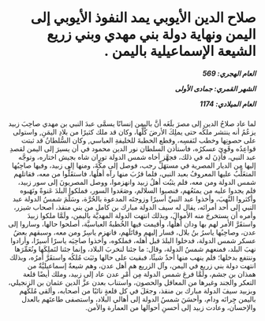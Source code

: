 <h1 dir="rtl">صلاح الدين الأيوبي يمد النفوذ الأيوبي إلى اليمن ونهاية دولة بني مهدي وبني زريع الشيعة الإسماعيلية باليمن .</h1>

<h5 dir="rtl">العام الهجري:  569

الشهر القمري: جمادى الأولى

العام الميلادي: 1174</h5>

<p dir="rtl">لما عاد صلاحُ الدين إلى مصرَ بلَغَه أنَّ باليمن إنسانًا يسمَّى عبدَ النبي بن مهدي صاحِبَ زبيد يزعُمُ أنه ينتشر ملكُه حتى يملِكَ الأرضَ كُلَّها، وكان قد ملك كثيرًا من بلادِ اليمَنِ, واستولى على حصونِها وخطب لنَفسِه، وقطع الخطبةَ للخليفةِ العباسي, وكان السُّلطانُ قد ثبتت قواعِدُه وقَوِيَ عسكرُه، فاستأذن السلطان نور الدين محمود في أن يسيرَ إلى اليمن لقصدِ عبد النبي، فأذِنَ له في ذلك، فجهَّز أخاه شمس الدولة توران شاه بجيش اختاره، وتوجَّه إليها من الديار المصرية في مستهَلِّ رجب، فوصل إلى مكَّةَ، ومنها إلى زبيد، وفيها صاحِبُها المتغَلِّبُ عليها المعروفُ بعبد النبي، فلما قرُبَ منها رآه أهلُها، فاستقَلُّوا من معه، فقاتلهم شمس الدولة ومن معه، فلم يثبُت أهلُ زبيد وانهزموا، ووصل المصريونَ إلى سور زبيد، فلم يجدوا عليه من يمنَعُهم، فنصبوا السلالم، وصَعَدوا السور، فملكوا البلدَ عَنوةً ونَهَبوه وأكثروا النَّهبَ، وأخذوا عبد النبيِّ أسيرًا وزوجتَه المدعوة بالحُرَّة، وسَلَّمَ شمسُ الدولة عبد النبي إلى أحد أمرائه، يقال له سيف الدولة مبارك بن كامل من بني منقذ، أصحاب شيزر، وأمره أن يستخرجَ منه الأموالَ، وبذلك انتهت الدولة المهديَّة باليمن، ولَمَّا ملكوا زبيدَ واستقَرَّ الأمر لهم بها ودان أهلُها، وأقيمت فيها الخُطبةُ العباسيَّة، أصلحوا حالها، وساروا إلى عدن، وصاحِبُها ياسرُ بنُ بلال، فسار إليهم وقاتَلَهم، فانهزم ياسِرٌ ومن معه، وسبقهم بعضُ عسكر شمس الدولة، فدخلوا البلدَ قبل أهله، فملكوه، وأخذوا صاحِبَه ياسرًا أسيرًا، وأرادوا نهبَ البلد، فمنعهم شمسُ الدولة، وقال: ما جئنا لنخربَ البلاد، وإنما جئنا لنَملِكَها ونُعَمِّرَها وننتفع بدخلها؛ فلم ينهب منها أحدٌ شيئًا، فبقيت على حالها وثبَت مُلكُه واستقَرَّ أمرُه، وبذلك انتهت دولة بني زريع في اليمن، وآل الزريع هم أهل عدن، وهم شيعةٌ إسماعيليَّةٌ من همذان بن جشم، ولَمَّا فرغ شمس الدولة مِن أمْرِ عدن عاد إلى زبيد، وملك أيضًا قلعة التعكر والجند وغيرها من المعاقل والحصون، واستناب بعدن عزَّ الدين عثمان بن الزنجيلي، وبزبيد سيفَ الدولة مبارك بن منقذ، وجعَلَ في كل قلعةٍ نائبًا من أصحابه، وألقى مُلكُهم باليمن جِرانَه ودام، وأحسَنَ شمسُ الدولة إلى أهالي البلاد، واستصفى طاعتَهم بالعدل والإحسان، وعادت زبيد إلى أحسنِ أحوالها من العمارة والأمن.</p></br>
